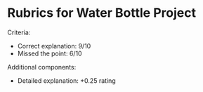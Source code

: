 # Rubrics for Water Bottle Project

Criteria:
- Correct explanation: 9/10
- Missed the point: 6/10

Additional components:
- Detailed explanation: +0.25 rating